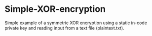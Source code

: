 # Simple-XOR-encryption
Simple example of a symmetric XOR encryption using a static in-code private key and reading input from a text file (plaintext.txt).
